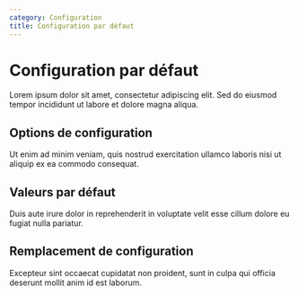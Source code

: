 ```yaml
---
category: Configuration
title: Configuration par défaut
---
```


# Configuration par défaut

Lorem ipsum dolor sit amet, consectetur adipiscing elit. Sed do eiusmod tempor incididunt ut labore et dolore magna aliqua.

## Options de configuration

Ut enim ad minim veniam, quis nostrud exercitation ullamco laboris nisi ut aliquip ex ea commodo consequat.

## Valeurs par défaut

Duis aute irure dolor in reprehenderit in voluptate velit esse cillum dolore eu fugiat nulla pariatur.

## Remplacement de configuration

Excepteur sint occaecat cupidatat non proident, sunt in culpa qui officia deserunt mollit anim id est laborum.
